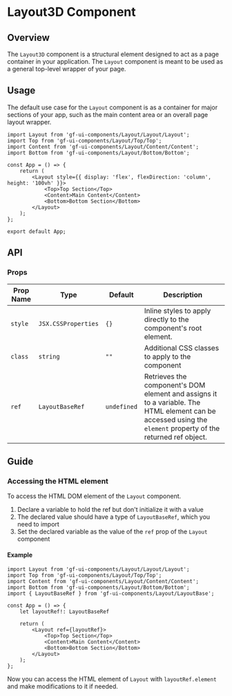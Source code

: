 # Layout3D Component

## Overview

The `Layout3D` component is a structural element designed to act as a page container in your application. The `Layout` component is meant to be used as a general top-level wrapper of your page.

## Usage 

The default use case for the `Layout` component is as a container for major sections of your app, such as the main content area or an overall page layout wrapper.

```tsx
import Layout from 'gf-ui-components/Layout/Layout/Layout';
import Top from 'gf-ui-components/Layout/Top/Top';
import Content from 'gf-ui-components/Layout/Content/Content';
import Bottom from 'gf-ui-components/Layout/Bottom/Bottom';

const App = () => {
    return (
        <Layout style={{ display: 'flex', flexDirection: 'column', height: '100vh' }}>
            <Top>Top Section</Top>
            <Content>Main Content</Content>
            <Bottom>Bottom Section</Bottom>
        </Layout>
    );
};

export default App;
```

## API

### Props
|Prop Name |Type |Default | Description |
|---|---|---|---|
| `style` | `JSX.CSSProperties` | `{}` | Inline styles to apply directly to the component's root element. |
| `class` | `string` | `""` | Additional CSS classes to apply to the component |
| `ref` | `LayoutBaseRef` | `undefined` | Retrieves the component's DOM element and assigns it to a variable. The HTML element can be accessed using the `element` property of the returned ref object. |

## Guide

### Accessing the HTML element

To access the HTML DOM element of the `Layout` component.

1. Declare a variable to hold the ref but don't initialize it with a value
2. The declared value should have a type of `LayoutBaseRef`, which you need to import
3. Set the declared variable as the value of the `ref` prop of the `Layout` component

#### Example

```tsx
import Layout from 'gf-ui-components/Layout/Layout/Layout';
import Top from 'gf-ui-components/Layout/Top/Top';
import Content from 'gf-ui-components/Layout/Content/Content';
import Bottom from 'gf-ui-components/Layout/Bottom/Bottom';
import { LayoutBaseRef } from 'gf-ui-components/Layout/LayoutBase';

const App = () => {
    let layoutRef!: LayoutBaseRef

    return (
        <Layout ref={layoutRef}>
            <Top>Top Section</Top>
            <Content>Main Content</Content>
            <Bottom>Bottom Section</Bottom>
        </Layout>
    );
};
```

Now you can access the HTML element of `Layout` with `layoutRef.element` and make modifications to it if needed. 


